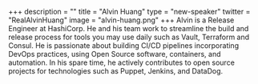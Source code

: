 +++
description = ""
title = "Alvin Huang"
type = "new-speaker"
twitter = "RealAlvinHuang"
image = "alvin-huang.png"
+++
Alvin is a Release Engineer at HashiCorp. He and his team work to streamline the build and release process for tools you may use daily such as Vault, Terraform and Consul. He is passionate about building CI/CD pipelines incorporating DevOps practices, using Open Source software, containers, and automation. In his spare time, he actively contributes to open source projects for technologies such as Puppet, Jenkins, and DataDog.